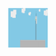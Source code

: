   <a href="https://github.com/fabiuspudlich/fabiuspudlich">
    <img src="Component 16.png" alt="Logo" width="80" height="80">
  </a>